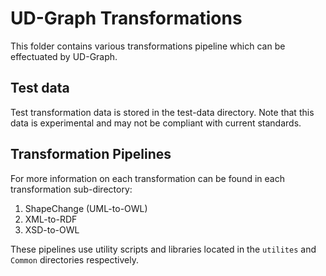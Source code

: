 # UD-Graph Transformations

This folder contains various transformations pipeline which can be effectuated by UD-Graph.

## Test data
Test transformation data is stored in the test-data directory. Note that this data is experimental and may not be compliant with current standards.

## Transformation Pipelines
For more information on each transformation can be found in each transformation sub-directory:
1. ShapeChange (UML-to-OWL)
2. XML-to-RDF
3. XSD-to-OWL

These pipelines use utility scripts and libraries located in the `utilites` and `Common` directories respectively.
